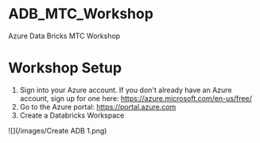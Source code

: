 # ADB_MTC_Workshop
Azure Data Bricks MTC Workshop

# Workshop Setup
1. Sign into your Azure account. If you don't already have an Azure account, sign up for one here: https://azure.microsoft.com/en-us/free/
2. Go to the Azure portal: https://portal.azure.com
3. Create a Databricks Workspace

![](/images/Create ADB 1.png)


